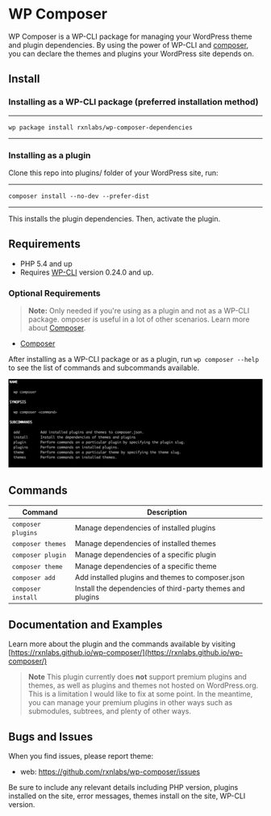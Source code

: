 # WP Composer

WP Composer is a WP-CLI package for managing your WordPress theme and plugin dependencies. By using the power of WP-CLI and [composer](https://getcomposer.org/doc/00-intro.html), you can declare the themes and plugins your WordPress site depends on.

## Install

### Installing as a WP-CLI package (preferred installation method)
---
    wp package install rxnlabs/wp-composer-dependencies
---

### Installing as a plugin

Clone this repo into plugins/ folder of your WordPress site, run:

---
    composer install --no-dev --prefer-dist
---

This installs the plugin dependencies. Then, activate the plugin.

## Requirements

* PHP 5.4 and up
* Requires [WP-CLI](http://wp-cli.org/) version 0.24.0 and up.

### Optional Requirements

> **Note:** Only needed if you're using as a plugin and not as a WP-CLI package. omposer is useful in a lot of other scenarios. Learn more about [Composer](https://getcomposer.org/doc/00-intro.md).

* [Composer](https://getcomposer.org/)

After installing as a WP-CLI package or as a plugin, run `wp composer --help` to see the list of commands and subcommands available.

![WP Composer Help Output](docs/images/wp-composer-help.png)

## Commands

| Command          | Description                |
| ---------------- | -------------------------- |
| `composer plugins` | Manage dependencies of installed plugins |
| `composer themes`  | Manage dependencies of installed themes |
| `composer plugin`  | Manage dependencies of a specific plugin |
| `composer theme`  | Manage dependencies of a specific theme |
| `composer add`  | Add installed plugins and themes to composer.json |
| `composer install`  | Install the dependencies of third-party themes and plugins |


## Documentation and Examples

Learn more about the plugin and the commands available by visiting [https://rxnlabs.github.io/wp-composer/](https://rxnlabs.github.io/wp-composer/)

> **Note** This plugin currently does **not** support premium plugins and themes, as well as plugins and themes not hosted on WordPress.org. This is a limitation I would like to fix at some point. In the meantime, you can manage your premium plugins in other ways such as submodules, subtrees, and plenty of other ways.

## Bugs and Issues

When you find issues, please report theme:
* web: https://github.com/rxnlabs/wp-composer/issues

Be sure to include any relevant details including PHP version, plugins installed on the site, error messages, themes install on the site, WP-CLI version.

